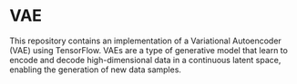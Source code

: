 # VAE
This repository contains an implementation of a Variational Autoencoder (VAE) using TensorFlow. VAEs are a type of generative model that learn to encode and decode high-dimensional data in a continuous latent space, enabling the generation of new data samples.
